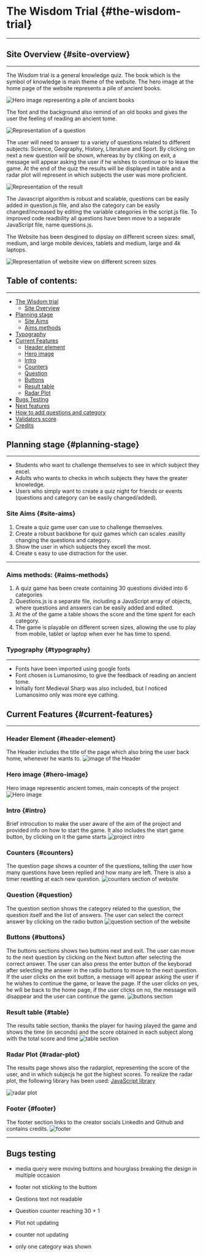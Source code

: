 # The Wisdom Trial {#the-wisdom-trial}
---
## Site Overview {#site-overview}
----
The Wisdom trial is a general knowledge quiz.
The book which is the symbol of knowledge is main theme of the website.
The hero image at the home page of the website represents a pile of ancient books.

![Hero image representing a pile of ancient books](media/knowledge_hero_image.png)

The font and the background also remind of an old books and gives the user the feeling of reading an ancient tome.

![Representation of a question](media/question.png)

The user will need to answer to a variety of questions related to different subjects: Science, Geography, History, Literature and Sport.
By clicking on next a new question will be shown, whereas by by cliking on exit, a message will appear asking the user if he wishes to continue or to leave the game.
At the end of the quiz the results will be displayed in table and a radar plot will represent in which subjects the user was more proficient.

![Representation of the result](media/result.png)

The Javascript algorithm  is robust and scalable, questions can be easily added in question.js file, and also the category can be easily changed/increased by editing the variable categories in the script.js file.
To improved code readbility all questions have been move to a separate JavaScript file, name questions.js.

The Website has been desgined to dipslay on different screen sizes: small, medium, and large mobile devices, tablets and medium, large and 4k laptops.

 ![Representation of website view on different screen sizes](media/media_query.png)

## Table of contents:
---
* [The Wisdom trial](#the-wisdom-trial)
    * [Site Overview](#site-overview)
* [Planning stage](#planning-stage)
    * [Site Aims](#site-aims)
    * [Aims methods](#aims-methods)
* [Typography](#typography)
* [Current Features](#current-features)
    * [Header element](#header-element)
    * [Hero image](#hero-image)
    * [Intro](#intro)
    * [Counters](#counters)
    * [Question](#question)
    * [Buttons](#buttons)
    * [Result table](#table)
    * [Radar Plot](#radar-plot)
* [Bugs Testing](#bugs-testing)
* [Next features](#next-features)
* [How to add questions and category](#how-to)
* [Validators score](#validators)
* [Credits](#credits) 


## Planning stage {#planning-stage}
---
* Students who want to challenge themselves to see in which subject they excel.
* Adults who wants to checks in whcih subjects they have the greater knowledge.
* Users who simply want to create a quiz night for friends or events (questions and category can be easily changed/added).


### Site Aims {#site-aims}
1. Create a quiz game user can use to challenge themselves.
2. Create a robust backbone for quiz games which can scales .easilty changing the questions and category.
3. Show the user in which subjects they excell the most.
4. Create s easy to use distraction for the user.
---

### Aims methods: {#aims-methods}
1. A quiz game has been create containing 30 questions divided into 6 categories
2. Questions.js is a separate file, including a JavaScript array of objects, where questions and answers can be easily added and edited.
3. At the of the game a table shows the score and the time spent for each category.
4. The game is playable on different screen sizes, allowing the use to play from mobile, tablet or laptop when ever he has time to spend.

### Typography {#typography}
---
* Fonts have been imported using google fonts
* Font chosen is Lumanosimo, to give the feedback of reading an ancient tome.
* Initially font Medieval Sharp was also included, but I noticed Lumanosimo only was more eye cathing.

## Current Features {#current-features}
---
### Header Element {#header-element}
The Header includes the title of the page which also bring the user back home, whenever he wants to.
![image of the Header](media/header_title.png)

### Hero image {#hero-image}
Hero image representic ancient tomes, main concepts of the project
![Hero image](media/knowledge_hero_image.png)

### Intro {#intro}
Brief introcution to make the user aware of the aim of the project and provided info on how to start the game.
It also includes the start game button, by clicking on it the game starts
![project intro](media/intro.png)

### Counters {#counters}
The question page shows a counter of the questions, telling the user how many questions have been replied and how many are left.
There is also a timer resetting at each new question.
![counters section of website](media/counters.png)

### Question {#question}
The question section shows the category related to the question, the question itself and the list of answers.
The user can select the correct answer by clicking on the radio button
![question section of the website](media/question_section.png)

### Buttons {#buttons}
The buttons sections shows two buttons next and exit. 
The user can move to the next question by clicking on the Next button after selecting the correct answer.
The user can also press the enter button of the keyborad after selecting the answer in the radio buttons to move to the next question.
If the user clicks on the exit button, a message will appear asking the user if he wishes to continue the game, or leave the page.
If the user clicks on yes, he will be back to the home page, if the user clicks on no, the message will disappear and the user can continue the game.
![buttons section](media/buttons.png)


### Result table {#table}
The results table section, thanks the player for having played the game and shows the time (in seconds) and the score obtained in each subject along with the total score and time
![table section](media/table.png)

### Radar Plot {#radar-plot}
The results page shows also the radarplot, representing the score of the user, and in which subjecjs he got the highest scores.
To realize the radar plot, the following library has been used:
 [JavaScript library](https://cdn.jsdelivr.net/npm/chart.js)


![radar plot](media/radarplot.png)

### Footer {#footer}
The footer section links to the creator socials LinkedIn and Github and contains credits.
![footer](media/footer.png)

---
## Bugs testing
* media query were moving buttons and hourglass breaking the design in multiple occasion

* footer not sticking to the buttom

* Qestions text not readable

* Question counter reaching 30 + 1

* Plot not updating

* counter not updating

* only one category was shown
